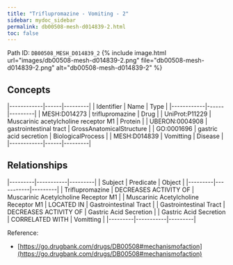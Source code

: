```yaml
---
title: "Triflupromazine - Vomiting - 2"
sidebar: mydoc_sidebar
permalink: db00508-mesh-d014839-2.html
toc: false 
---
```



Path ID: `DB00508_MESH_D014839_2`
{% include image.html url="images/db00508-mesh-d014839-2.png" file="db00508-mesh-d014839-2.png" alt="db00508-mesh-d014839-2" %}

## Concepts

|------------|------|---------|
| Identifier | Name | Type    |
|------------|------|---------|
| MESH:D014273 | triflupromazine | Drug |
| UniProt:P11229 | Muscarinic acetylcholine receptor M1 | Protein |
| UBERON:0004908 | gastrointestinal tract | GrossAnatomicalStructure |
| GO:0001696 | gastric acid secretion | BiologicalProcess |
| MESH:D014839 | Vomitting | Disease |
|------------|------|---------|

## Relationships

|---------|-----------|---------|
| Subject | Predicate | Object  |
|---------|-----------|---------|
| Triflupromazine | DECREASES ACTIVITY OF | Muscarinic Acetylcholine Receptor M1 |
| Muscarinic Acetylcholine Receptor M1 | LOCATED IN | Gastrointestinal Tract |
| Gastrointestinal Tract | DECREASES ACTIVITY OF | Gastric Acid Secretion |
| Gastric Acid Secretion | CORRELATED WITH | Vomitting |
|---------|-----------|---------|

Reference: 
  - [https://go.drugbank.com/drugs/DB00508#mechanismofaction](https://go.drugbank.com/drugs/DB00508#mechanismofaction)
